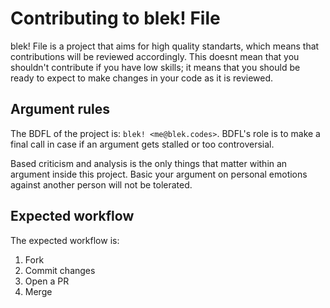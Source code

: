 # Contributing to blek! File
blek! File is a project that aims for high quality standarts,
which means that contributions will be reviewed accordingly.
This doesnt mean that you shouldn't contribute if you have low skills;
it means that you should be ready to expect to make changes in your code as it is reviewed.

## Argument rules
The BDFL of the project is: `blek! <me@blek.codes>`. BDFL's role is to make a final call in case if an argument gets stalled or too controversial.

Based criticism and analysis is the only things that matter within an argument inside this project. Basic your argument on personal emotions against another person will not be tolerated.

## Expected workflow
The expected workflow is:
1. Fork
2. Commit changes
3. Open a PR
4. Merge
